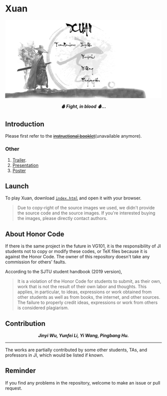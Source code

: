 # Xuan

<p align="center">
	<img src="https://github.com/sleepymalc/Xuan/blob/master/TC/thumbnail.png"/>
</p>

<p align="center"><b><i>
	🩸 Fight, in blood 🩸...
</i></b></p>

## Introduction

Please first refer to the ~~[instructional booklet](http://focs.ji.sjtu.edu.cn:2143/projects/team-13/wiki/Instructional_Booklet)~~(unavailable anymore).

### Other

1. [Trailer](https://github.com/sleepymalc/Xuan/blob/master/TC/trailer.mp4).
2. [Presentation](https://github.com/sleepymalc/Xuan/blob/master/TC/Slides.pdf)
3. [Poster](https://github.com/sleepymalc/Xuan/blob/master/TC/poster.pdf)

## Launch

To play Xuan, download [`index.html`](https://github.com/sleepymalc/Xuan/blob/master/index.html) and open it with your browser.
> Due to copy-right of the source images we used, we didn't provide the source code and the source images. If you're interested buying the images, please directly contact authors.

## About Honor Code

If there is the same project in the future in VG101, it is the responsibility of JI students not to copy or modify these codes, or TeX files because it is against the Honor Code. The owner of this repository doesn't take any commission for others' faults.

According to the SJTU student handbook (2019 version),

> It is a violation of the Honor Code for students to submit, as their own, work that is not the result of their own labor and thoughts. This applies, in particular, to ideas, expressions or work obtained from other students as well as from books, the internet, and other sources. The failure to properly credit ideas, expressions or work from others is considered plagiarism.

## Contribution

<p align="center"><b><i>
	Jinyi Wu, Yunfei Li, Yi Wang, Pingbang Hu.
</i></b></p>

---

The works are partially contributed by some other students, TAs, and professors in JI, which would be listed if known.

## Reminder

If you find any problems in the repository, welcome to make an issue or pull request.

